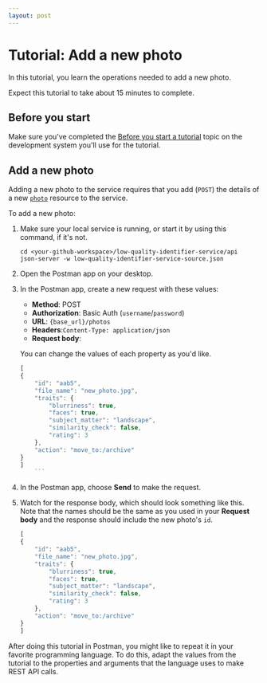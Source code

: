 ```yaml
---
layout: post
---
```


# Tutorial: Add a new photo

In this tutorial, you learn the operations needed to
add a new photo.

Expect this tutorial to take about 15 minutes to complete.

## Before you start

Make sure you've completed the [Before you start a tutorial](before-you-start-a-tutorial) topic on the development system you'll use for the tutorial.

## Add a new photo

Adding a new photo to the service requires that you add (`POST`) the details of a new [`photo`](../api/photo) resource to the service.

To add a new photo:

1. Make sure your local service is running, or start it by using this command, if it's not.

    ```shell
    cd <your-github-workspace>/low-quality-identifier-service/api
    json-server -w low-quality-identifier-service-source.json
    ```

1. Open the Postman app on your desktop.
1. In the Postman app, create a new request with these values:

    * **Method**: POST
    * **Authorization**: Basic Auth (`username`/`password`)
    * **URL**: `{base_url}/photos`
    * **Headers**:`Content-Type: application/json`
    * **Request body**:
        
    You can change the values of each property as you'd like.

    ```js
    [
    {
        "id": "aab5",
        "file_name": "new_photo.jpg",
        "traits": {
            "blurriness": true,
            "faces": true,
            "subject_matter": "landscape",
            "similarity_check": false,
            "rating": 3
        },
        "action": "move_to:/archive"
    }
    ]
        ```

1. In the Postman app, choose **Send** to make the request.
1. Watch for the response body, which should look something like this. Note that the names should be the same as you used in your **Request body** and the response should include the new photo's `id`.

    ```js
    [
    {
        "id": "aab5",
        "file_name": "new_photo.jpg",
        "traits": {
            "blurriness": true,
            "faces": true,
            "subject_matter": "landscape",
            "similarity_check": false,
            "rating": 3
        },
        "action": "move_to:/archive"
    }
    ]
    ```

After doing this tutorial in Postman, you might like to repeat it in
your favorite programming language. To do this, adapt the values from
the tutorial to the properties and arguments that the language uses to
make REST API calls.